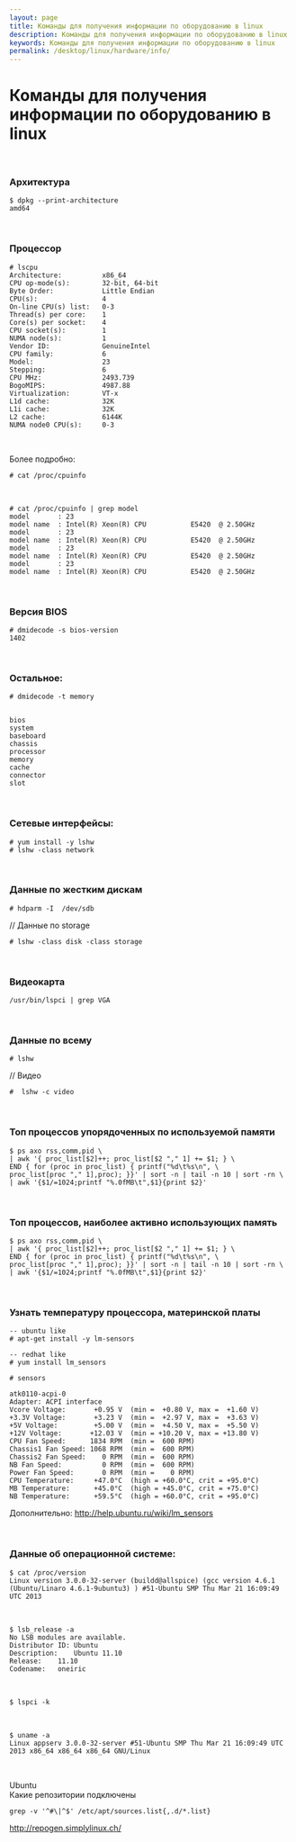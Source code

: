 ```yaml
---
layout: page
title: Команды для получения информации по оборудованию в linux
description: Команды для получения информации по оборудованию в linux
keywords: Команды для получения информации по оборудованию в linux
permalink: /desktop/linux/hardware/info/
---
```


# Команды для получения информации по оборудованию в linux

<br/>

### Архитектура

    $ dpkg --print-architecture
    amd64

<br/>

### Процессор

    # lscpu
    Architecture:          x86_64
    CPU op-mode(s):        32-bit, 64-bit
    Byte Order:            Little Endian
    CPU(s):                4
    On-line CPU(s) list:   0-3
    Thread(s) per core:    1
    Core(s) per socket:    4
    CPU socket(s):         1
    NUMA node(s):          1
    Vendor ID:             GenuineIntel
    CPU family:            6
    Model:                 23
    Stepping:              6
    CPU MHz:               2493.739
    BogoMIPS:              4987.88
    Virtualization:        VT-x
    L1d cache:             32K
    L1i cache:             32K
    L2 cache:              6144K
    NUMA node0 CPU(s):     0-3

<br/>

Более подробно:

    # cat /proc/cpuinfo

<br/>

    # cat /proc/cpuinfo | grep model
    model		: 23
    model name	: Intel(R) Xeon(R) CPU           E5420  @ 2.50GHz
    model		: 23
    model name	: Intel(R) Xeon(R) CPU           E5420  @ 2.50GHz
    model		: 23
    model name	: Intel(R) Xeon(R) CPU           E5420  @ 2.50GHz
    model		: 23
    model name	: Intel(R) Xeon(R) CPU           E5420  @ 2.50GHz

<br/>

### Версия BIOS

    # dmidecode -s bios-version
    1402

<br/>

### Остальное:

    # dmidecode -t memory


    bios
    system
    baseboard
    chassis
    processor
    memory
    cache
    connector
    slot

<br/>

### Сетевые интерфейсы:

    # yum install -y lshw
    # lshw -class network

<br/>

### Данные по жестким дискам

    # hdparm -I  /dev/sdb

// Данные по storage

    # lshw -class disk -class storage

<br/>

### Видеокарта

    /usr/bin/lspci | grep VGA

<br/>

### Данные по всему

    # lshw

// Видео

    #  lshw -c video

<br/>

### Топ процессов упорядоченных по используемой памяти

    $ ps axo rss,comm,pid \
    | awk '{ proc_list[$2]++; proc_list[$2 "," 1] += $1; } \
    END { for (proc in proc_list) { printf("%d\t%s\n", \
    proc_list[proc "," 1],proc); }}' | sort -n | tail -n 10 | sort -rn \
    | awk '{$1/=1024;printf "%.0fMB\t",$1}{print $2}'

<br/>

### Топ процессов, наиболее активно использующих память

    $ ps axo rss,comm,pid \
    | awk '{ proc_list[$2]++; proc_list[$2 "," 1] += $1; } \
    END { for (proc in proc_list) { printf("%d\t%s\n", \
    proc_list[proc "," 1],proc); }}' | sort -n | tail -n 10 | sort -rn \
    | awk '{$1/=1024;printf "%.0fMB\t",$1}{print $2}'

<br/>

### Узнать температуру процессора, материнской платы

    -- ubuntu like
    # apt-get install -y lm-sensors

    -- redhat like
    # yum install lm_sensors

    # sensors

    atk0110-acpi-0
    Adapter: ACPI interface
    Vcore Voltage:       +0.95 V  (min =  +0.80 V, max =  +1.60 V)
    +3.3V Voltage:       +3.23 V  (min =  +2.97 V, max =  +3.63 V)
    +5V Voltage:         +5.00 V  (min =  +4.50 V, max =  +5.50 V)
    +12V Voltage:       +12.03 V  (min = +10.20 V, max = +13.80 V)
    CPU Fan Speed:      1834 RPM  (min =  600 RPM)
    Chassis1 Fan Speed: 1068 RPM  (min =  600 RPM)
    Chassis2 Fan Speed:    0 RPM  (min =  600 RPM)
    NB Fan Speed:          0 RPM  (min =  600 RPM)
    Power Fan Speed:       0 RPM  (min =    0 RPM)
    CPU Temperature:     +47.0°C  (high = +60.0°C, crit = +95.0°C)
    MB Temperature:      +45.0°C  (high = +45.0°C, crit = +75.0°C)
    NB Temperature:      +59.5°C  (high = +60.0°C, crit = +95.0°C)

Дополнительно:
http://help.ubuntu.ru/wiki/lm_sensors

<br/>

### Данные об операционной системе:

    $ cat /proc/version
    Linux version 3.0.0-32-server (buildd@allspice) (gcc version 4.6.1 (Ubuntu/Linaro 4.6.1-9ubuntu3) ) #51-Ubuntu SMP Thu Mar 21 16:09:49 UTC 2013

<br/>

    $ lsb_release -a
    No LSB modules are available.
    Distributor ID:	Ubuntu
    Description:	Ubuntu 11.10
    Release:	11.10
    Codename:	oneiric

<br/>

    $ lspci -k

<br/>

    $ uname -a
    Linux appserv 3.0.0-32-server #51-Ubuntu SMP Thu Mar 21 16:09:49 UTC 2013 x86_64 x86_64 x86_64 GNU/Linux

<br/>

Ubuntu  
Какие репозитории подключены

    grep -v '^#\|^$' /etc/apt/sources.list{,.d/*.list}

http://repogen.simplylinux.ch/
